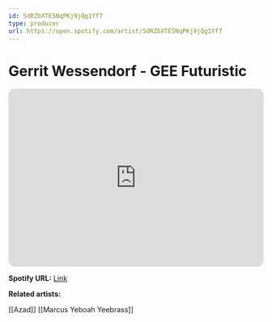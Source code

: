 ```yaml
---
id: 5dRZbXTE5NqPKj9jQg1Yf7
type: producer
url: https://open.spotify.com/artist/5dRZbXTE5NqPKj9jQg1Yf7
---
```

# Gerrit Wessendorf - GEE Futuristic

<iframe style="border-radius:12px" src="https://open.spotify.com/embed/artist/5dRZbXTE5NqPKj9jQg1Yf7" width="100%" height="352" frameBorder="0" allowfullscreen="" allow="autoplay; clipboard-write; encrypted-media; fullscreen; picture-in-picture" loading="lazy"></iframe>

**Spotify URL:** [Link](https://open.spotify.com/artist/5dRZbXTE5NqPKj9jQg1Yf7)

**Related artists:**

[[Azad]]
[[Marcus Yeboah Yeebrass]]
